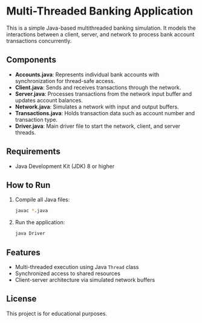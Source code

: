 # Multi-Threaded Banking Application

This is a simple Java-based multithreaded banking simulation. It models the interactions between a client, server, and network to process bank account transactions concurrently.

## Components

- **Accounts.java**: Represents individual bank accounts with synchronization for thread-safe access.
- **Client.java**: Sends and receives transactions through the network.
- **Server.java**: Processes transactions from the network input buffer and updates account balances.
- **Network.java**: Simulates a network with input and output buffers.
- **Transactions.java**: Holds transaction data such as account number and transaction type.
- **Driver.java**: Main driver file to start the network, client, and server threads.

## Requirements

- Java Development Kit (JDK) 8 or higher

## How to Run

1. Compile all Java files:

   ```bash
   javac *.java
   ```

2. Run the application:
   ```bash
   java Driver
   ```

## Features

- Multi-threaded execution using Java `Thread` class
- Synchronized access to shared resources
- Client-server architecture via simulated network buffers

## License

This project is for educational purposes.
